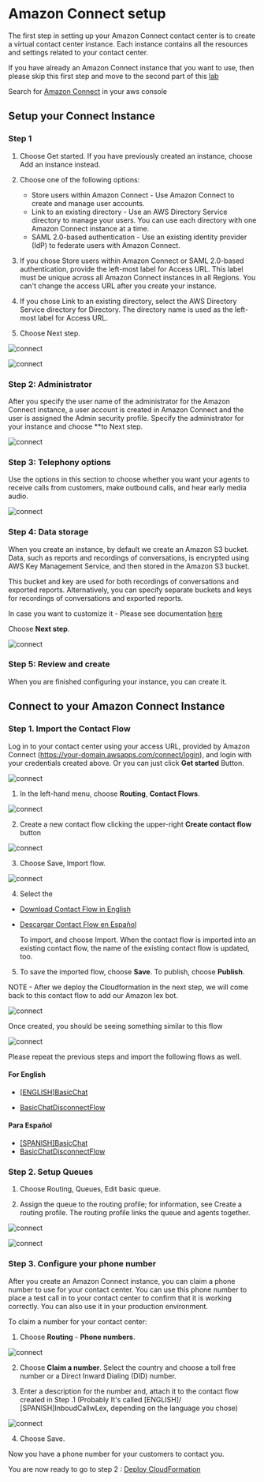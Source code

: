 # Amazon Connect setup

The first step in setting up your Amazon Connect contact center is to create a virtual contact center instance. Each instance contains all the resources and settings related to your contact center.

If you have already an Amazon Connect instance that you want to use, then please skip this first step and move to the second part of this [lab](https://github.com/andres-lindo/aws-multichannel-customer-engagement/blob/master/labs/01_AmazonConnect/README.md#connect-to-your-amazon-connect-instance)

Search for [Amazon Connect](https://console.aws.amazon.com/connect) in your aws console 

## Setup your Connect Instance

### Step 1

1. Choose Get started. If you have previously created an instance, choose Add an instance instead.

2. Choose one of the following options:
   - Store users within Amazon Connect - Use Amazon Connect to create and manage user accounts.
   - Link to an existing directory - Use an AWS Directory Service directory to manage your users. You can use each directory with one Amazon Connect instance at a time.
   - SAML 2.0-based authentication - Use an existing identity provider (IdP) to federate users with Amazon Connect.

3. If you chose Store users within Amazon Connect or SAML 2.0-based authentication, provide the left-most label for Access URL. This label must be unique across all Amazon Connect instances in all Regions. You can't change the access URL after you create your instance.

4. If you chose Link to an existing directory, select the AWS Directory Service directory for Directory. The directory name is used as the left-most label for Access URL.

5. Choose Next step.


![connect](./images/image%20(3).png)

![connect](./images/image%20(4).png)

### Step 2: Administrator

After you specify the user name of the administrator for the Amazon Connect instance, a user account is created in Amazon Connect and the user is assigned the Admin security profile. Specify the administrator for your instance and choose **to Next step.


![connect](./images/image%20(5).png)

### Step 3: Telephony options

Use the options in this section to choose whether you want your agents to receive calls from customers, make outbound calls, and hear early media audio.

![connect](./images/image%20(6).png)

### Step 4: Data storage

When you create an instance, by default we create an Amazon S3 bucket. Data, such as reports and recordings of conversations, is encrypted using AWS Key Management Service, and then stored in the Amazon S3 bucket.

This bucket and key are used for both recordings of conversations and exported reports. Alternatively, you can specify separate buckets and keys for recordings of conversations and exported reports.

In case you want to customize it - Please see documentation [here](https://docs.aws.amazon.com/connect/latest/adminguide/amazon-connect-instances.html)

Choose **Next step**.

![connect](./images/image%20(7).png)

### Step 5: Review and create
When you are finished configuring your instance, you can create it.


## Connect to your Amazon Connect Instance


### Step 1. Import the Contact Flow

Log in to your contact center using your access URL, provided by Amazon Connect (https://your-domain.awsapps.com/connect/login), and login with your credentials created above. Or you can just click **Get started** Button. 

![connect](./images/ConnectInstance_Created.png)

1. In the left-hand menu, choose **Routing**, **Contact Flows**.

![connect](./images/image%20(11).png)

2. Create a new contact flow clicking the upper-right **Create contact flow** button

![connect](./images/image%20(12).png)

3. Choose Save, Import flow.

![connect](./images/image%20(13).png)

4. Select the 

- [Download Contact Flow in English](../../bot-definition/amazon-connect/contact-flow/en-US/[en-US]InboudCallwLex) 

- [Descargar Contact Flow en Español](../../bot-definition/amazon-connect/contact-flow/es-MX/[es-MX]InboudCallwLex) 

   To import, and choose Import. When the contact flow is imported into an existing contact flow, the name of the existing contact flow is updated, too.

5. To save the imported flow, choose **Save**. To publish, choose **Publish**.

NOTE - After we deploy the Cloudformation in the next step, we will come back to this contact flow to add our Amazon lex bot.

![connect](./images/image%20(14).png)

Once created, you should be seeing something similar to this flow

![connect](./images/image%20(16).png)

Please repeat the previous steps and import the following flows as well.

#### For English

- [[ENGLISH]BasicChat](../01_Connect/files/[ENGLISH]BasicChat)

- [BasicChatDisconnectFlow](../01_Connect/files/BasicChatDisconnectFlow)

#### Para Español

- [[SPANISH]BasicChat](../01_Connect/files/[SPANISH]BasicChat)
- [BasicChatDisconnectFlow](../01_Connect/files/BasicChatDisconnectFlow)

### Step 2. Setup Queues

1. Choose Routing, Queues, Edit basic  queue.

2. Assign the queue to the routing profile; for information, see Create a routing profile. The routing profile links the queue and agents together.

![connect](./images/image%20(17).png)

![connect](./images/image%20(18).png)

### Step 3. Configure your phone number

After you create an Amazon Connect instance, you can claim a phone number to use for your contact center. You can use this phone number to place a test call in to your contact center to confirm that it is working correctly. You can also use it in your production environment.

To claim a number for your contact center:

1. Choose **Routing** - **Phone numbers**.

![connect](./images/image%20(39)2.png)

2. Choose **Claim a number**. Select the country and choose a toll free number or a Direct Inward Dialing (DID) number.

3. Enter a description for the number and, attach it to the contact flow created in Step .1 (Probably It's called [ENGLISH]/ [SPANISH]InboudCallwLex, depending on the language you chose)

![connect](./images/image%20(44)2.png)

4. Choose Save.

Now you have a phone number for your customers to contact you.

You are now ready to go to step 2 : [Deploy CloudFormation](../02_CloudFormation/README.md)
